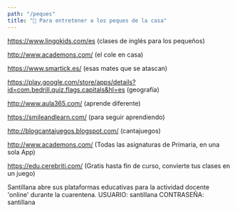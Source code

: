 ```yaml
---
path: "/peques"
title: "👼 Para entretener a los peques de la casa"
---
```


https://www.lingokids.com/es (clases de inglés para los pequeños)

http://www.academons.com/ (el cole en casa)

https://www.smartick.es/ (esas mates que se atascan)

https://play.google.com/store/apps/details?id=com.bedrill.quiz.flags.capitals&hl=es (geografía)

http://www.aula365.com/ (aprende diferente)

https://smileandlearn.com/ (para seguir aprendiendo)

http://blogcantajuegos.blogspot.com/ (cantajuegos)

http://www.academons.com/ (Todas las asignaturas de Primaria, en una sola App)

https://edu.cerebriti.com/ (Gratis hasta fin de curso, convierte tus clases en un juego)

Santillana abre sus plataformas educativas para la actividad docente 'online' durante la cuarentena. USUARIO:‌ santillana CONTRASEÑA: santillana

